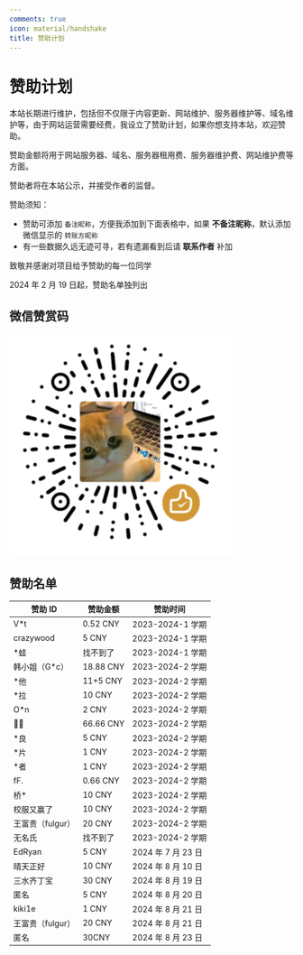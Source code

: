 ```yaml
---
comments: true
icon: material/handshake
title: 赞助计划
---
```


# 赞助计划

本站长期进行维护，包括但不仅限于内容更新、网站维护、服务器维护等、域名维护等，由于网站运营需要经费，我设立了赞助计划，如果你想支持本站，欢迎赞助。

赞助金额将用于网站服务器、域名、服务器租用费、服务器维护费、网站维护费等方面。

赞助者将在本站公示，并接受作者的监督。

赞助须知：

- 赞助可添加 `备注昵称`，方便我添加到下面表格中，如果 **不备注昵称**，默认添加微信显示的 `转账方昵称`
- 有一些数据久远无迹可寻，若有遗漏看到后请 **联系作者** 补加

致敬并感谢对项目给予赞助的每一位同学

2024 年 2 月 19 日起，赞助名单独列出

## 微信赞赏码

<img src="./qr.png" alt="赞助" />

## 赞助名单

| 赞助 ID          | 赞助金额  | 赞助时间           |
| ---------------- | --------- | ------------------ |
| V\*t             | 0.52 CNY  | 2023-2024-1 学期   |
| crazywood        | 5 CNY     | 2023-2024-1 学期   |
| \*蛙             | 找不到了  | 2023-2024-1 学期   |
| 韩小姐（G\*c）   | 18.88 CNY | 2023-2024-2 学期   |
| \*他             | 11+5 CNY  | 2023-2024-2 学期   |
| \*拉             | 10 CNY    | 2023-2024-2 学期   |
| O\*n             | 2 CNY     | 2023-2024-2 学期   |
| 🍳🍅               | 66.66 CNY | 2023-2024-2 学期   |
| \*良             | 5 CNY     | 2023-2024-2 学期   |
| \*片             | 1 CNY     | 2023-2024-2 学期   |
| \*者             | 1 CNY     | 2023-2024-2 学期   |
| fF.              | 0.66 CNY  | 2023-2024-2 学期   |
| 桥\*             | 10 CNY    | 2023-2024-2 学期   |
| 校服又赢了       | 10 CNY    | 2023-2024-2 学期   |
| 王富贵（fulgur） | 20 CNY    | 2023-2024-2 学期   |
| 无名氏           | 找不到了  | 2023-2024-2 学期   |
| EdRyan           | 5 CNY     | 2024 年 7 月 23 日 |
| 晴天正好         | 10 CNY    | 2024 年 8 月 10 日 |
| 三水齐丁宝       | 30 CNY    | 2024 年 8 月 19 日 |
| 匿名             | 5 CNY     | 2024 年 8 月 20 日 |
| kiki1e           | 1 CNY     | 2024 年 8 月 21 日 |
| 王富贵（fulgur） | 20 CNY    | 2024 年 8 月 21 日 |
| 匿名             | 30CNY     | 2024 年 8 月 23 日 |